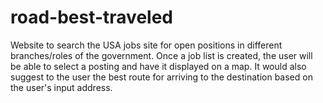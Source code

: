 # road-best-traveled
Website to search the USA jobs site for open positions in different branches/roles of the government. Once a job list is created, the user will be able to select a posting and have it displayed on a map. It would also suggest to the user the best route for arriving to the destination based on the user's input address.
